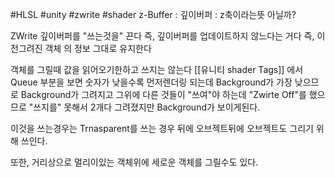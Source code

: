 #HLSL #unity #zwrite #shader 
z-Buffer : 깊이버퍼 : z축이라는뜻 아닐까?

ZWrite 깊이버퍼를 "쓰는것을" 끈다
즉, 깊이버퍼를 업데이트하지 않느다는 거다
즉, 이전그려진 객체 의 정보 그대로 유지한다

객체를 그릴때 값을 읽어오기한하고 쓰지는 않는다
[[유니티 shader Tags]]  에서 Queue
부분을 보면 숫자가 낮을수록 먼저렌더링 되는데
Background가 가장 낮으므로 Background가 그려지고 그위에 다른 것들이 "쓰여"야 하는데
"Zwirte Off"를 했으므로 "쓰지를" 못해서 2개다 그려졌지만 Background가 보이게된다.

이것을 쓰는경우는 Trnasparent를 쓰는 경우 뒤에 오브젝트뒤에 오브젝트도 그리기 위해 쓰인다.

또한, 거리상으로 멀리이있는 객체위에 세로운 객체를 그릴수도 있다.


